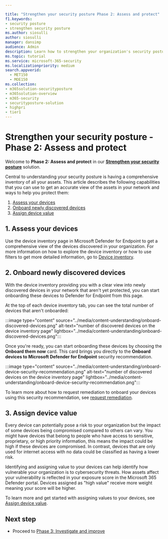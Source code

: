 ```yaml
---

title: "Strengthen your security posture Phase 2: Assess and protect"
f1.keywords:
- security posture
- strengthen security posture
ms.author: siosulli
author: siosulli
manager: dansimp
audience: Admin
description: Learn how to strengthen your organization's security posture - assess and protect.
ms.topic: tutorial
ms.service: microsoft-365-security
ms.localizationpriority: medium
search.appverid: 
  - MET150
  - MOE150
ms.collection:
- m365solution-securityposture
- m365solution-overview
- m365-security
- securityposture-solution
- highpri
- tier1
---
```


# Strengthen your security posture - Phase 2: Assess and protect

Welcome to **Phase 2: Assess and protect** in our **[Strengthen your security posture](../security/security-posture-solution-overview.md)** solution.

Central to understanding your security posture is having a comprehensive inventory of all your assets. This article describes the following capabilities that you can use to get an accurate view of the assets in your network and ways to help you protect them:

1. [Assess your devices](#1-assess-your-devices)
2. [Onboard newly discovered devices](#2-onboard-newly-discovered-devices)
3. [Assign device value](#3-assign-device-value)

## 1. Assess your devices

Use the device inventory page in Microsoft Defender for Endpoint to get a comprehensive view of the devices discovered in your organization. For more information on how to explore the device inventory or how to use filters to get more detailed information, go to [Device inventory](../security/defender-endpoint/machines-view-overview.md).

## 2. Onboard newly discovered devices

With the device inventory providing you with a clear view into newly discovered devices in your network that aren't yet protected, you can start onboarding these devices to Defender for Endpoint from this page.

At the top of each device inventory tab, you can see the total number of devices that aren't onboarded:

:::image type="content" source="../media/content-understanding/onboard-discovered-devices.png" alt-text="number of discovered devices on the device inventory page" lightbox="../media/content-understanding/onboard-discovered-devices.png":::

Once you're ready, you can start onboarding these devices by choosing the **Onboard them now** card. This card brings you directly to the **Onboard devices to Microsoft Defender for Endpoint** security recommendation.

:::image type="content" source="../media/content-understanding/onboard-device-security-recommendation.png" alt-text="number of discovered devices on the device inventory page" lightbox="../media/content-understanding/onboard-device-security-recommendation.png":::

To learn more about how to request remediation to onboard your devices using this security recommendation, see [request remediation](..security/defender-vulnerability-management/tvm-security-recommendation?view=o365-worldwide&branch=siosulli-security-posture-solution#how-to-request-remediation).

## 3. Assign device value

Every device can potentially pose a risk to your organization but the impact of some devices being compromised compared to others can vary.  You might have devices that belong to people who have access to sensitive, proprietary, or high priority information, this means the impact could be high if these devices are compromised. In contrast, devices that are only used for internet access with no data could be classified as having a lower risk.

Identifying and assigning value to your devices can help identify how vulnerable your organization is to cybersecurity threats. How assets affect your vulnerability is reflected in your exposure score in the Microsoft 365 Defender portal. Devices assigned as "high value" receive more weight meaning your score will be higher.

To learn more and get started with assigning values to your devices, see [Assign device value](../security/defender-vulnerability-management/tvm-assign-device-value.md).

## Next step

- Proceed to [Phase 3: Investigate and improve](strengthen-security-posture-investigate-improve.md)
